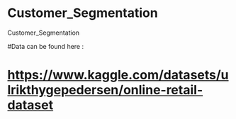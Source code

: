 # Customer_Segmentation
Customer_Segmentation

#Data can be found here :
#   https://www.kaggle.com/datasets/ulrikthygepedersen/online-retail-dataset
